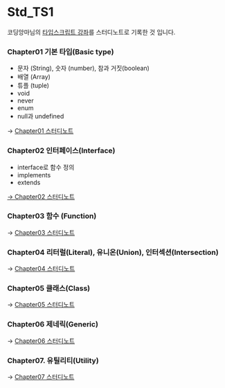 # Std_TS1

코딩앙마님의 [타입스크립트 강좌](https://www.youtube.com/watch?v=5oGAkQsGWkc&list=PLZKTXPmaJk8KhKQ_BILr1JKCJbR0EGlx0)를 스터디노트로 기록한 것 입니다.



### Chapter01 기본 타입(Basic type)

- 문자 (String), 숫자 (number), 참과 거짓(boolean)
- 배열 (Array)
- 튜플 (tuple)
- void
- never
- enum
- null과 undefined

→ [Chapter01 스터디노트](C:\Users\aiden\Desktop\Std_TS1\Chapter01\Chapter01.md)

### Chapter02 인터페이스(Interface)

- interface로 함수 정의
- implements
- extends


[→ Chapter02 스터디노트](C:\Users\aiden\Desktop\Std_TS1\Chapter02\Chapter02.md)



### Chapter03 함수 (Function)

→ [Chapter03 스터디노트](C:\Users\aiden\Desktop\Std_TS1\Chapter03\Chapter03.md)





### Chapter04 리터럴(Literal), 유니온(Union), 인터섹션(Intersection)

→ [Chapter04 스터디노트](C:\Users\aiden\Desktop\Std_TS1\Chapter04\Chapter04.md)



### Chapter05 클래스(Class)

→ [Chapter05 스터디노트](C:\Users\aiden\Desktop\Std_TS1\Chapter05\Chapter05.md)



### Chapter06 제네릭(Generic)

→ [Chapter06 스터디노트](C:\Users\aiden\Desktop\Std_TS1\Chapter06\Chapter06.md)



### Chapter07. 유틸리티(Utility)

→ [Chapter07 스터디노트](C:\Users\aiden\Desktop\Std_TS1\Chapter07\Chapter07.md)

